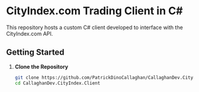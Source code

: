 # CityIndex.com Trading Client in C#

This repository hosts a custom C# client developed to interface with the CityIndex.com API.


## Getting Started

1. **Clone the Repository**
   ```bash
   git clone https://github.com/PatrickDinoCallaghan/CallaghanDev.CityIndex.Client.git
   cd CallaghanDev.CityIndex.Client

